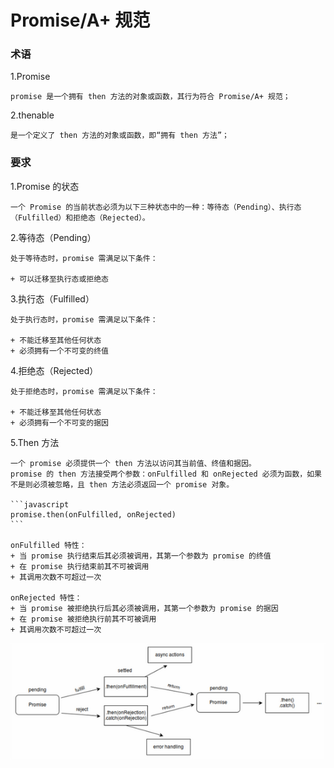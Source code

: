 # Promise/A+ 规范 

### 术语

1.Promise

    promise 是一个拥有 then 方法的对象或函数，其行为符合 Promise/A+ 规范；

2.thenable

    是一个定义了 then 方法的对象或函数，即“拥有 then 方法”；

### 要求

1.Promise 的状态
    
    一个 Promise 的当前状态必须为以下三种状态中的一种：等待态（Pending）、执行态（Fulfilled）和拒绝态（Rejected）。

2.等待态（Pending）
   
    处于等待态时，promise 需满足以下条件：
   
    + 可以迁移至执行态或拒绝态

3.执行态（Fulfilled）
    
    处于执行态时，promise 需满足以下条件：
    
    + 不能迁移至其他任何状态
    + 必须拥有一个不可变的终值

4.拒绝态（Rejected）
    
    处于拒绝态时，promise 需满足以下条件：
    
    + 不能迁移至其他任何状态
    + 必须拥有一个不可变的据因

5.Then 方法
    
    一个 promise 必须提供一个 then 方法以访问其当前值、终值和据因。
    promise 的 then 方法接受两个参数：onFulfilled 和 onRejected 必须为函数，如果不是则必须被忽略，且 then 方法必须返回一个 promise 对象。

    ```javascript
    promise.then(onFulfilled, onRejected)
    ```

    onFulfilled 特性：
    + 当 promise 执行结束后其必须被调用，其第一个参数为 promise 的终值
    + 在 promise 执行结束前其不可被调用
    + 其调用次数不可超过一次

    onRejected 特性：
    + 当 promise 被拒绝执行后其必须被调用，其第一个参数为 promise 的据因
    + 在 promise 被拒绝执行前其不可被调用
    + 其调用次数不可超过一次

![](./images/01.png)

